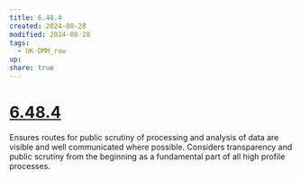 ```yaml
---
title: 6.48.4
created: 2024-08-28
modified: 2024-08-28
tags:
  - UK-DMM_row
up: 
share: true
---
```

# [6.48.4](6.48.4.md)

Ensures routes for public scrutiny of processing and analysis of data are visible and well communicated where possible. Considers transparency and public scrutiny from the beginning as a fundamental part of all high profile processes.
